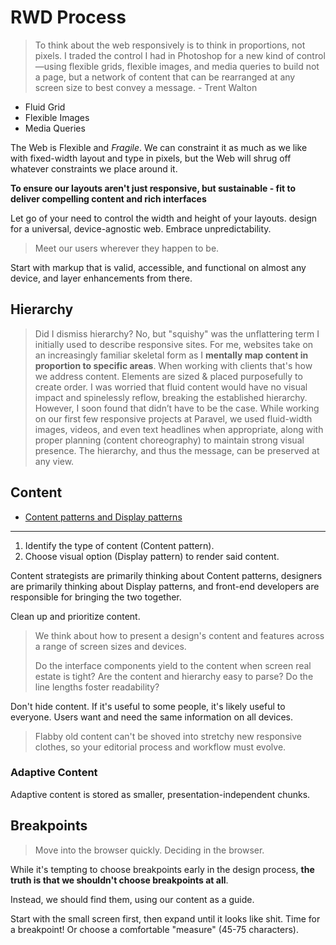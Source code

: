 # RWD Process

> To think about the web responsively is to think in proportions, not pixels. I traded the control I had in Photoshop for a new kind of control—using flexible grids, flexible images, and media queries to build not a page, but a network of content that can be rearranged at any screen size to best convey a message. - Trent Walton

* Fluid Grid
* Flexible Images
* Media Queries

The Web is Flexible and *Fragile*. We can constraint it as much as we like with fixed-width layout and type in pixels, but the Web will shrug off whatever constraints we place around it.

**To ensure our layouts aren't just responsive, but sustainable - fit to deliver compelling content and rich interfaces**

Let go of your need to control the width and height of your layouts. design for a universal, device-agnostic web. Embrace unpredictability.

> Meet our users wherever they happen to be.

Start with markup that is valid, accessible, and functional on almost any device, and layer enhancements from there.

## Hierarchy

> Did I dismiss hierarchy? No, but "squishy" was the unflattering term I initially used to describe responsive sites. For me, websites take on an increasingly familiar skeletal form as I **mentally map content in proportion to specific areas**. When working with clients that's how we address content. Elements are sized & placed purposefully to create order. I was worried that fluid content would have no visual impact and spinelessly reflow, breaking the established hierarchy. However, I soon found that didn’t have to be the case. While working on our first few responsive projects at Paravel, we used fluid-width images, videos, and even text headlines when appropriate, along with proper planning (content choreography) to maintain strong visual presence. The hierarchy, and thus the message, can be preserved at any view.

## Content

* [Content patterns and Display patterns](http://danielmall.com/articles/content-display-patterns/)

---

1. Identify the type of content (Content pattern).
2. Choose visual option (Display pattern) to render said content.

Content strategists are primarily thinking about Content patterns, designers are primarily thinking about Display patterns, and front-end developers are responsible for bringing the two together.

Clean up and prioritize content.

> We think about how to present a design's content and features across a range of screen sizes and devices.
>
> Do the interface components yield to the content when screen real estate is tight? Are the content and hierarchy easy to parse? Do the line lengths foster readability?

Don't hide content. If it's useful to some people, it's likely useful to everyone. Users want and need the same information on all devices.

> Flabby old content can't be shoved into stretchy new responsive clothes, so your editorial process and workflow must evolve.

### Adaptive Content

Adaptive content is stored as smaller, presentation-independent chunks.

## Breakpoints

> Move into the browser quickly. Deciding in the browser.

While it's tempting to choose breakpoints early in the design process, **the truth is that we shouldn't choose breakpoints at all**.

Instead, we should find them, using our content as a guide.

Start with the small screen first, then expand until it looks like shit. Time for a breakpoint! Or choose a comfortable "measure" (45-75 characters).







